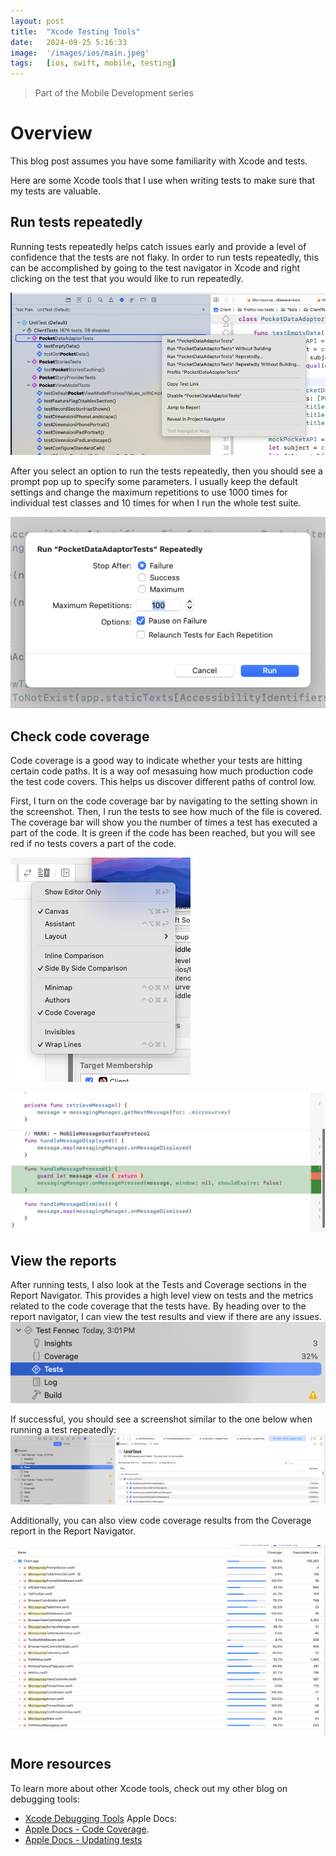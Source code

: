 ```yaml
---
layout: post
title:  "Xcode Testing Tools"
date:   2024-09-25 5:16:33
image:  '/images/ios/main.jpeg'
tags:   [ios, swift, mobile, testing]
---
```


> Part of the Mobile Development series

# Overview
This blog post assumes you have some familiarity with Xcode and tests.  

Here are some Xcode tools that I use when writing tests to make sure that my tests are valuable.

## Run tests repeatedly
Running tests repeatedly helps catch issues early and provide a level of confidence that the tests are not flaky. In order to run tests repeatedly, this can be accomplished by going to the test navigator in Xcode and right clicking on the test that you would like to run repeatedly.

![Test Navigator](/images/ios/xcodeTestingTools/01-testNavigator.png)

After you select an option to run the tests repeatedly, then you should see a prompt pop up to specify some parameters. I usually keep the default settings and change the maximum repetitions to use 1000 times for individual test classes and 10 times for when I run the whole test suite.

![Test Repeatedly Prompt](/images/ios/xcodeTestingTools/02-testRepeatedlyPrompt.png)

## Check code coverage
Code coverage is a good way to indicate whether your tests are hitting certain code paths. It is a way oof mesasuing how much production code the test code covers. This helps us discover different paths of control low. 

First, I turn on the code coverage bar by navigating to the setting shown in the screenshot. Then, I run the tests to see how much of the file is covered. The coverage bar will show you the number of times a test has executed a part of the code. It is green if the code has been reached, but you will see red if no tests covers a part of the code.

![Code Coverage](/images/ios/xcodeTestingTools/04-codecoverage.png)

![Code Coverage bar](/images/ios/xcodeTestingTools/09-codeCoverageBar.png)

## View the reports
After running tests, I also look at the Tests and Coverage sections in the Report Navigator. This provides a high level view on tests and the metrics related to the code coverage that the tests have. By heading over to the report navigator, I can view the test results and view if there are any issues. 
![Report Navigator](/images/ios/xcodeTestingTools/05-reportNavigator.png)

If successful, you should see a screenshot similar to the one below when running a test repeatedly:
![Test Report](/images/ios/xcodeTestingTools/06-testReport.png)

Additionally, you can also view code coverage results from the Coverage report in the Report Navigator. 

![Coverage Report](/images/ios/xcodeTestingTools/08-codeCoverageReport.png)

## More resources
To learn more about other Xcode tools, check out my other blog on debugging tools:
* [Xcode Debugging Tools](https://github.com/Quick/Quick/blob/main/Documentation/en-us/README.md#documentation)
Apple Docs:
* [Apple Docs - Code Coverage](https://developer.apple.com/documentation/xcode/determining-how-much-code-your-tests-cover#Enable-code-coverage-in-your-test-plan).
* [Apple Docs - Updating tests](https://developer.apple.com/documentation/xcode/updating-your-existing-codebase-to-accommodate-unit-tests)
